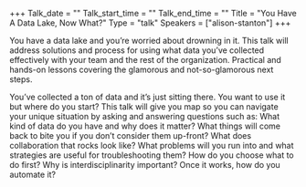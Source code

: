 +++
Talk_date = ""
Talk_start_time = ""
Talk_end_time = ""
Title = "You Have A Data Lake, Now What?"
Type = "talk"
Speakers = ["alison-stanton"]
+++

You have a data lake and you’re worried about drowning in it. This talk will address solutions and process for using what data you’ve collected effectively with your team and the rest of the organization. Practical and hands-on lessons covering the glamorous and not-so-glamorous next steps.

You’ve collected a ton of data and it’s just sitting there. You want to use it but where do you start? This talk will give you map so you can navigate your unique situation by asking and answering questions such as: What kind of data do you have and why does it matter? What things will come back to bite you if you don’t consider them up-front? What does collaboration that rocks look like? What problems will you run into and what strategies are useful for troubleshooting them? How do you choose what to do first? Why is interdisciplinarity important? Once it works, how do you automate it?

